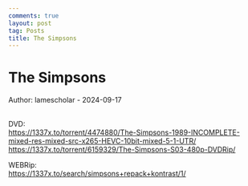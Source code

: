 ```yaml
---
comments: true
layout: post
tag: Posts
title: The Simpsons
---
```


# The Simpsons

Author: lamescholar - 2024-09-17
<br><br>

DVD:<br>
<https://1337x.to/torrent/4474880/The-Simpsons-1989-INCOMPLETE-mixed-res-mixed-src-x265-HEVC-10bit-mixed-5-1-UTR/><br>
<https://1337x.to/torrent/6159329/The-Simpsons-S03-480p-DVDRip/>

WEBRip:<br>
<https://1337x.to/search/simpsons+repack+kontrast/1/>